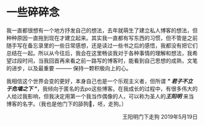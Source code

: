 # 一些碎碎念

我一直都很想有一个地方抒发自己的想法，去年就萌生了建立私人博客的想法，但种种原因一直拖到现在才建立起来。其实我一直都有写东西的习惯，但不管是之前随手写在备忘录里的一些日常感想，还是读过一些书之后的感悟，我都没有把它们总结在一起。所以从今往后，我会在这里畅谈我对于各种事情的理解和想法，我希望过段时间，当我回首再来看之前一路写的博客时，能看到自己思想的成熟，文笔的进步，以及最重要 ——— 保持一颗积极向上的心。

我相信这个世界会变的更好，本身自己也是一个乐观主义者，但所谓 ***" 君子不立于危墙之下 "***，我倾向于匿名的去po这些博客。在我成长的过程中，有很多伟大的人给过我影响，但我决定用第一个我当作偶像的人，可以称为圣人的***王阳明*** 来当博客的名字。（我也是他门下的舔狗🐶，呸，走狗。）

<div style="text-align: right">王阳明门下走狗
2019年5月19日 </div>
